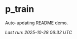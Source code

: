 # p_train

Auto-updating README demo.

<!--START_SECTION:status-->
_Last run: 2025-10-28 06:32 UTC_
<!--END_SECTION:status-->

















































































































































































































































































































































































































































































































































































































































































































































































































































































































































































































































































































































































































































































































































































































































































































































































































